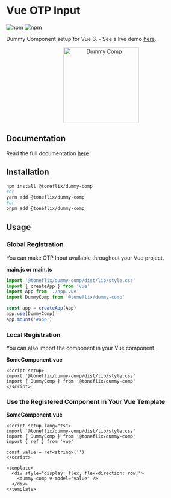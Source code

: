# Vue OTP Input

[![npm](https://img.shields.io/npm/v/@toneflix/dummy-comp.svg?style=flat-square)](https://www.npmjs.com/package/@toneflix/dummy-comp)
[![npm](https://img.shields.io/npm/dt/@toneflix/dummy-comp.svg?style=flat-square)](https://www.npmjs.com/package/@toneflix/dummy-comp)

Dummy Component setup for Vue 3. - See a live demo [here](https://toneflix.github.io/vue-component-pack/dummy-comp/demo.html).

<p align="center">
    <img width="200" src="https://toneflix.github.io/vue-component-pack/dummy-comp/images/banner.png" alt="Dummy Comp">
    <!--<img width="200" src="https://vuejs.org/images/logo.png" alt="Vue.js">-->
</p>

## Documentation

Read the full documentation [here](https://toneflix.github.io/vue-component-pack/dummy-comp/)

## Installation

```bash
npm install @toneflix/dummy-comp
#or
yarn add @toneflix/dummy-comp
#or
pnpm add @toneflix/dummy-comp
```

## Usage

### Global Registration

You can make OTP Input available throughout your Vue project.

**main.js or main.ts**

```js
import '@toneflix/dummy-comp/dist/lib/style.css'
import { createApp } from 'vue'
import App from './app.vue'
import DummyComp from '@toneflix/dummy-comp'

const app = createApp(App)
app.use(DummyComp)
app.mount('#app')
```

### Local Registration

You can also import the component in your Vue component.

**SomeComponent.vue**

```vue
<script setup>
import '@toneflix/dummy-comp/dist/lib/style.css'
import { DummyComp } from '@toneflix/dummy-comp'
</script>
```

### Use the Registered Component in Your Vue Template

**SomeComponent.vue**

```vue
<script setup lang="ts">
import '@toneflix/dummy-comp/dist/lib/style.css'
import { DummyComp } from '@toneflix/dummy-comp'
import { ref } from 'vue'

const value = ref<string>('')
</script>

<template>
  <div style="display: flex; flex-direction: row;">
    <dummy-comp v-model="value" />
  </div>
</template>
```
